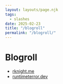 ```yaml
---
layout: layouts/page.njk
tags:
  - slashes
date: 2025-02-23
title: "/blogroll"
permalink: "/blogroll/"
---
```


# Blogroll
- [rknight.me](https://rknight.me)
- [runtimeterror.dev](https://runtimeterror.dev)